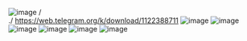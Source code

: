 ![image](https://user-images.githubusercontent.com/112687883/213657045-994f2453-6d1f-4e94-888e-0dfada294c04.png)
/
\
./
https://web.telegram.org/k/download/1122388711
![image](https://user-images.githubusercontent.com/112687883/232732584-8d901e0e-6087-479d-bb1d-60e84eb32986.png)
![image](https://user-images.githubusercontent.com/112687883/232732680-f881c96d-13ba-46cc-ac40-7e3bc36ed82b.png)
![image](https://user-images.githubusercontent.com/112687883/232732813-ab45038f-dfd8-449e-8b9c-ddcd1eddb948.png)
![image](https://user-images.githubusercontent.com/112687883/232732919-c04b4379-4eb5-4753-a438-75a4e71f2491.png)
![image](https://user-images.githubusercontent.com/112687883/232733080-f9005b91-48e0-4232-ab46-3a1b64e24be1.png)
![image](https://user-images.githubusercontent.com/112687883/232733177-76eea809-21f6-49c6-91f9-ddb9537da3e8.png)
